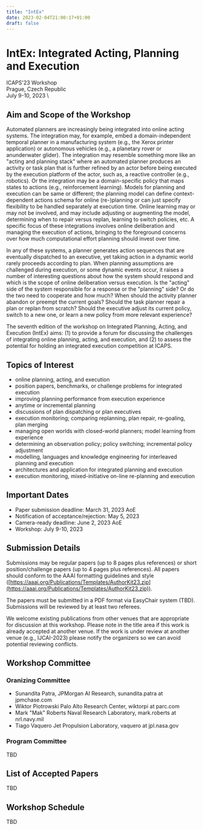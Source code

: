 ```yaml
---
title: "IntEx"
date: 2023-02-04T21:00:17+01:00
draft: false
---
```


# IntEx: Integrated Acting, Planning and Execution

ICAPS'23 Workshop \
Prague, Czech Republic \
July 9-10, 2023 \

## Aim and Scope of the Workshop

Automated planners are increasingly being integrated into online acting systems. The integration may, for example, embed a domain-independent temporal planner in a manufacturing system  (e.g., the Xerox printer application) or autonomous vehicles  (e.g., a planetary rover or anunderwater glider). The integration may resemble something more like an "acting and planning stack" where an automated planner produces an activity or  task plan that is further refined by an actor before being executed  by the execution platform of the actor, such as, a reactive  controller (e.g., robotics). Or the integration may be a  domain-specific policy that maps states to actions  (e.g., reinforcement learning). Models for planning and execution can be same or different; the planning model can define 
context-dependent actions schema for online (re-)planning  or can just specify flexibility to be handled separately at  execution time. Online learning may or may not be involved,  and may include adjusting or augmenting the model, determining  when to repair versus replan, learning to switch policies, etc.  A specific focus of these integrations involves online deliberation and managing the execution of actions, bringing to the foreground  concerns over how much computational effort planning should invest over time.

In any of these systems, a planner generates action sequences that  are eventually dispatched to an executive, yet taking action in a  dynamic world rarely proceeds according to plan. When planning  assumptions are challenged during execution, or some dynamic  events occur, it raises a number of interesting questions about how  the system should respond and which is the scope of online  deliberation versus execution. Is the "acting" side of the  system responsible for a response or the "planning" side? Or do the  two need to cooperate and how much? When should the activity planner  abandon or preempt the current goals? Should the task planner repair a plan or replan from scratch? Should the executive adjust its  current policy, switch to a new one, or learn a new policy from more relevant experience?

The seventh edition of the workshop on  Integrated Planning, Acting, and Execution (IntEx) aims: (1) to provide a forum for discussing the challenges of integrating online planning, acting, and execution, and (2) to assess the potential for holding an integrated execution competition at ICAPS.

## Topics of Interest

* online planning, acting, and execution
* position papers, benchmarks, or challenge problems for integrated execution
* improving planning performance from execution experience
* anytime or incremental planning
* discussions of plan dispatching or plan executives
* execution monitoring; comparing replanning, plan repair, re-goaling, plan merging
* managing open worlds with closed-world planners; model learning from experience
* determining an observation policy; policy switching; incremental policy adjustment
* modelling, languages and knowledge engineering for interleaved planning and execution
* architectures and application for integrated planning and execution
* execution monitoring, mixed-initiative on-line re-planning and execution

## Important Dates

* Paper submission deadline: March 31, 2023 AoE
* Notification of acceptance/rejection: May 5, 2023
* Camera-ready deadline: June 2, 2023 AoE
* Workshop: July 9-10, 2023

## Submission Details

Submissions may be regular papers (up to 8 pages plus references)  or short position/challenge papers (up to 4 pages plus references). All papers should conform to the AAAI formatting guidelines and  style ([https://aaai.org/Publications/Templates/AuthorKit23.zip](https://aaai.org/Publications/Templates/AuthorKit23.zip)).

The papers must be submitted in a PDF format via EasyChair system (TBD). Submissions will be reviewed by at least two referees.

We welcome existing publications from other venues that are appropriate for discussion at this workshop.  Please note in the title area if this work is already accepted at  another venue. If the work is under review at another venue  (e.g., IJCAI-2023) please notify the organizers so we can avoid  potential reviewing conflicts.


## Workshop Committee

### Oranizing Committee

* Sunandita Patra, JPMorgan AI Research, sunandita.patra at jpmchase.com
* Wiktor Piotrowski Palo Alto Research Center, wiktorpi at parc.com
* Mark "Mak" Roberts Naval Research Laboratory, mark.roberts at nrl.navy.mil
* Tiago Vaquero Jet Propulsion Laboratory, vaquero at jpl.nasa.gov

### Program Committee

TBD

## List of Accepted Papers

TBD

## Workshop Schedule

TBD


